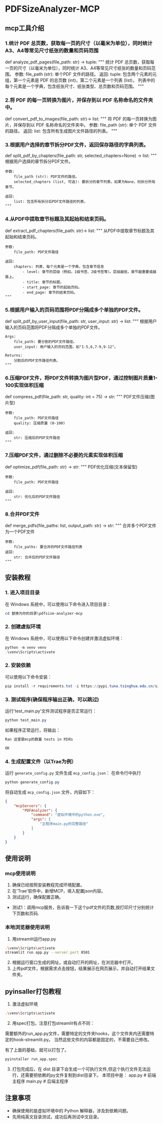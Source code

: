 # PDFSizeAnalyzer-MCP

## mcp工具介绍

### 1.统计 PDF 总页数，获取每一页的尺寸（以毫米为单位），同时统计 A3、A4等常见尺寸纸张的数量和页码范围

def analyze_pdf_pages(file_path: str) -> tuple:
    """
    统计 PDF 总页数，获取每一页的尺寸（以毫米为单位），同时统计 A3、A4等常见尺寸纸张的数量和页码范围。
    参数:
        file_path (str): 单个PDF 文件的路径。
    返回:
        tuple: 包含两个元素的元组，第一个元素是 PDF 的总页数 (int)，第二个元素是一个列表 (list)，
               列表中的每个元素是一个字典，包含纸张尺寸、纸张类型、总页数和页码范围。
    """

### 2.将 PDF 的每一页转换为图片，并保存到以 PDF 名称命名的文件夹中。

def convert_pdf_to_images(file_path: str)-> list:
    """
    将 PDF 的每一页转换为图片，并保存到以 PDF 名称命名的文件夹中。
    参数:
        file_path (str): 单个 PDF 文件的路径。
    返回:
        list: 包含所有生成图片文件路径的列表。
    """

### 3.根据用户选择的章节拆分PDF文件，返回保存路径的字典列表。

def split_pdf_by_chapters(file_path: str, selected_chapters=None) -> list:
    """
    根据用户选择的章节拆分PDF文件。

    参数:
        file_path (str): PDF文件的路径。
        selected_chapters (list, 可选): 要拆分的章节列表。如果为None，则拆分所有章节。

    返回:
        list: 包含所有拆分后PDF文件路径的列表。
    """

### 4.从PDF中提取章节标题及其起始和结束页码。

def extract_pdf_chapters(file_path: str)-> list:
    """
    从PDF中提取章节标题及其起始和结束页码。

    参数:
        file_path: PDF文件路径

    返回:
        chapters: 列表，每个元素是一个字典，包含章节信息
            - level: 章节的层级（例如，1级书签、2级书签等）。层级越低，章节越重要或越靠上。
            - title: 章节的标题。
            - start_page: 章节的起始页码。
            - end_page: 章节的结束页码。
    """

### 5.根据用户输入的页码范围将PDF分隔成多个单独的PDF文件。

def split_pdf_by_user_input(file_path: str, user_input: str) -> list:
    """
    根据用户输入的页码范围将PDF分隔成多个单独的PDF文件。

    Args:
        file_path: 要分割的PDF文件路径。
        user_input: 用户输入的页码范围，如"1-5,6,7-9,9-12"。

    Returns:
        分割后的PDF文件路径列表。
    """

### 6.压缩PDF文件，将PDF文件转换为图片型PDF，通过控制图片质量1-100实现体积压缩
def compress_pdf(file_path: str, quality: int = 75) -> str:
    """
    PDF文件压缩(图片型)
    
    参数:
        file_path: PDF文件路径
        quality: 压缩质量 (0-100)
    
    返回:
        str: 压缩后的PDF文件路径
    """

### 7.压缩PDF文件，通过删除不必要的元素实现体积压缩
def optimize_pdf(file_path: str) -> str:
    """
    PDF优化压缩(文本保留型)
    
    参数:
        file_path: PDF文件路径
    
    返回:
        str: 优化后的PDF文件路径
    """


### 8.合并PDF文件
def merge_pdfs(file_paths: list, output_path: str) -> str:
    """
    合并多个PDF文件为一个PDF文件
    
    参数:
        file_paths: 要合并的PDF文件路径列表
    返回:
        str: 合并后的PDF文件路径
    """

## 安装教程

### 1. 进入项目目录

在 Windows 系统中，可以使用以下命令进入项目目录：

```powershell
cd 替换为你的目录\pdfsize-analyzer-mcp
```

### 2. 创建虚拟环境

在 Windows 系统中，可以使用以下命令创建并激活虚拟环境：

```powershell
python -m venv venv
.\venv\Scripts\activate
```

### 2. 安装依赖

可以使用以下命令安装：

```powershell
pip install -r requirements.txt -i https://pypi.tuna.tsinghua.edu.cn/simple
```

### 3. 测试程序(确保程序输出正确，可以跳过)

运行'test_main.py'文件测试程序是否正常运行：

```powershell
python test_main.py
```

如果程序正常运行，将输出：

```bash
Ran 这里是mcp的数量 tests in 时间s

OK
```

### 4. 生成配置文件（以Trae为例）

运行 `generate_config.py` 文件生成 `mcp_config.json`：
在命令行中执行

```powershell
python generate_config.py
```

将自动生成 `mcp_config.json` 文件，内容如下：

```json
{
    "mcpServers": {
        "PDFAnalyzer": {
            "command": "虚拟环境中的python.exe",
            "args": [
                "主程序main.py的完整路径"
            ]
        }
    }
}
```

## 使用说明

### mcp使用说明

1. 确保已经按照安装教程完成环境配置。
2. 在'Trae'软件中，新增MCP，填入配置json内容。
3. 测试运行，确保配置正确。

- 测试1：调用mcp服务，告诉我一下这个pdf文件的页数,按打印尺寸分别统计下页数和页码.

### 本地浏览器使用说明

1. 用streamlit运行app.py

```bash
.\venv\Scripts\activate
streamlit run app.py --server.port 8501
```

2. 根据运行窗口生成的网址，或自动打开的网址，在浏览器中打开。
3. 上传pdf文件，根据需求点击按钮，结果展示在网页展示，并自动打开结果文件夹。

## pyinsaller打包教程

1. 激活虚拟环境

```bash
.\venv\Scripts\activate
```

2. 用spec打包，注意打包streamlit有点不同：

需要额外的run_app.py文件，需要特定的文件夹hooks，这个文件夹内还需要特定的hook-streamlit.py。
当然这些文件的内容都是固定的，不需要自己修改。

有了上面的基础，就可以打包了。
```bash
pyinstaller run_app.spec
```

3. 打包完成后，在 dist 目录下会生成一个可执行文件,但这个执行文件无法运行，还需要把依赖的py文件复制到dist目录下。
本项目中是：
app.py # 前端主程序
main.py # 后端主程序

## 注意事项

- 确保使用的是虚拟环境中的 Python 解释器，涉及到依赖问题。
- 先用纯英文目录测试，成功后再测试中文目录。
